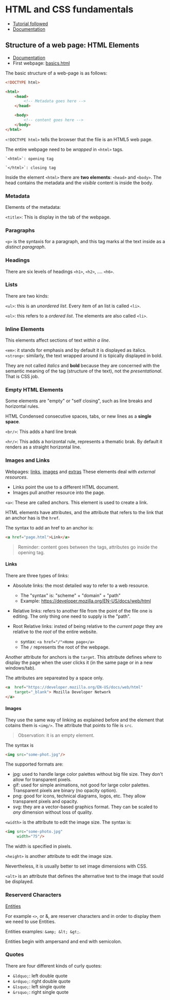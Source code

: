 # HTML and CSS fundamentals

- [Tutorial followed](internetingishard.com/html-and-css/introduction/)
- [Documentation](https://developer.mozilla.org/en-US/docs/Web/HTML)

## Structure of a web page: HTML Elements
- [Documentation](https://developer.mozilla.org/en-US/docs/Web/HTML/Element)
- First webpage: [basics.html](./basics.html)

The basic structure of a web-page is as follows:

```html
<!DOCTYPE html>

<html>
    <head>
        <!-- Metadata goes here -->
    </head>

    <body>
        <!-- content goes here -->
    </body>
</html>
```

`<!DOCTYPE html>` tells the browser that the file is an HTML5 web page.

The entire webpage need to be *wrapped* in `<html>` tags. 

    `<html>`: opening tag

    `</html>`: closing tag

Inside the element `<html>` there are **two elements**: `<head>` and `<body>`. The head contains the metadata and the *visible* content is inside the body. 

### Metadata 

Elements of the metadata:

`<title>`: This is display in the tab of the webpage. 

<!-- // to be continued -->


### Paragraphs

`<p>` is the syntaxis for a paragraph, and this tag marks al the text inside as a *distinct paragraph*.


### Headings

There are six levels of headings `<h1>`, `<h2>`, .... `<h6>`.


### Lists

There are two kinds: 

`<ul>`: this is an *unordered list*. Every item of an list is called `<li>`.

`<ol>`: this refers to a *ordered list*. The elements are also called `<li>`.


### Inline Elements

This elements affect sections of text *within a line*.

`<em>`: it stands for emphasis and by default it is displayed as italics.
`<strong>`: similarly, the text wrapped around it is tipically displayed in bold.

They are not called *italics* and **bold** because they are concerned with the semantic meaning of the tag (structure of the text), not the *presentational*. That is CSS job.


### Empty HTML Elements

Some elements are "empty" or "self closing", such as line breaks and horizontal rules.

HTML Condensed consecutive spaces, tabs, or new lines as a **single space**. 

`<br/>`:  This adds a hard line break

`<hr/>`: This adds a horizontal rule, represents a thematic brak. By default it renders as a straight horizontal line.

### Images and Links
Webpages: [links](./links-and-images/images.html), [images](./links-and-images/images.html) and [extras](./links-and-images/misc/extras.html)
These elements deal with *external resources*.

- Links point the use to a different HTML document.
- Images pull another resource into the page.

`<a>`: These are called anchors. This element is used to create a link.

HTML elements have attributes, and the attribute that refers to the link that an anchor has is the `href`. 

The syntax to add an href to an anchor is: 

```html
<a href="page.html">Link</a>
```

> Reminder: content goes between the tags, attributes go inside the opening tag.

<h4>Links</h4>

There are three types of links:

- Absolute links: the most detailed way to refer to a web resource.
    * The "syntax" is: "scheme" + "domain" + "path"
    * Example: https://developer.mozilla.org/EN-US/docs/web/html

- Relative links: refers to another file from the point of the file one is editing. The only thing one need to supply is the "path".

- Root Relative links: insted of being relative to the *current page* they are relative to the *root* of the entire website. 
    * syntax: `<a href="/">Home page</a>`
    * The `/` represents the root of the webpage.

Another attribute for anchors is the `target`. This attribute defines *where* to display the page when the user clicks it (in the same page or in a new windows/tab).

The attributes are separeated by a space only.

```html
<a  href="https://developer.mozilla.org/EN-US/docs/web/html"
    target="_blank"> Mozilla Developer Network
</a>
```

<h4> Images </h4>

They use the same way of linking as explained before and the element that cotains them is `<img/>`. The attribute that points to file is `src`.

> Observation: it is an empty element.

The syntax is 

```html
<img src="some-phot.jpg"/>
```

The supported formats are:

- jpg: used to handle large color palettes without big file size. They don't allow for transparent pixels.
- gif: used for simple animations, not good for large color palettes. Transparent pixels are binary (no opacity option).
- png: good for icons, technical diagrams, logos, etc. They allow transparent pixels and opacity.
- svg: they are a vector-based graphics format. They can be scaled to *any* dimension without loss of quality.

`<width>` is the attribute to edit the image size. The syntax is:

```html
<img src="some-photo.jpg"
     width="75"/>
```

The width is specified in pixels.

`<height>` is another attribute to edit the image size.

Nevertheless, it is usually better to set image dimensions with CSS.

`<alt>` is an attribute that defines the alternative text to the image that sould be displayed.

### Reserverd Characters
[Entities](https://html.spec.whatwg.org/multipage/named-characters.html)

For example `<>`, or &, are reserver characters and in order to display them we need to use Entities.

Entities examples: `&amp; &lt; &gt;`.

Entities begin with ampersand and end with semicolon.

### Quotes
There are four different kinds of curly quotes:

- `&ldquo;`: left double quote
- `&rdquo;`: right double quote
- `&lsquo;`: left single quote
- `&rsquo;`: right single quote
